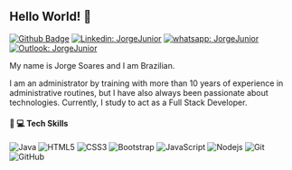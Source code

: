 ## Hello World! 👋
[![Github Badge](https://img.shields.io/badge/-Github-000?style=flat-square&logo=Github&logoColor=white&link=https://github.com/JorgeJuniorBSB)](https://github.com/JorgeJuniorBSB) [![Linkedin: JorgeJunior](https://img.shields.io/badge/-JorgeJunior-blue?style=flat-square&logo=Linkedin&logoColor=white&link=https://www.linkedin.com/in/jorgejuniorbsb/)](https://www.linkedin.com/in/jorgejuniorbsb/) [![whatsapp: JorgeJunior](https://img.shields.io/badge/WhatsApp-25D366?style=flat-square&logo=whatsapp&logoColor=white)](https://wa.me/message/A2UYQH3RHMNSE1) [![Outlook: JorgeJunior](https://img.shields.io/badge/Microsoft_Outlook-0078D4?style=flat-square&logo=microsoft-outlook&logoColor=white)](mailto:jorge.soaresjunior@hotmail.com)

My name is Jorge Soares and I am Brazilian.

I am an administrator by training with more than 10 years of experience in administrative routines, but I have also always been passionate about technologies. Currently, I study to act as a Full Stack Developer.


#### :rocket: :computer: Tech Skills
![Java](https://img.shields.io/badge/Java-ED8B00?style=flat-square&logo=java&logoColor=white) ![HTML5](https://img.shields.io/badge/-HTML5-E34F26?style=flat-square&logo=html5&logoColor=white) ![CSS3](https://img.shields.io/badge/-CSS3-1572B6?style=flat-square&logo=css3) ![Bootstrap](https://img.shields.io/badge/-Bootstrap-563D7C?style=flat-square&logo=bootstrap) ![JavaScript](https://img.shields.io/badge/-JavaScript-black?style=flat-square&logo=javascript) ![Nodejs](https://img.shields.io/badge/NodeJs-339933.svg?logo=node.js&logoColor=white) ![Git](https://img.shields.io/badge/-Git-black?style=flat-square&logo=git) ![GitHub](https://img.shields.io/badge/-GitHub-181717?style=flat-square&logo=github)
